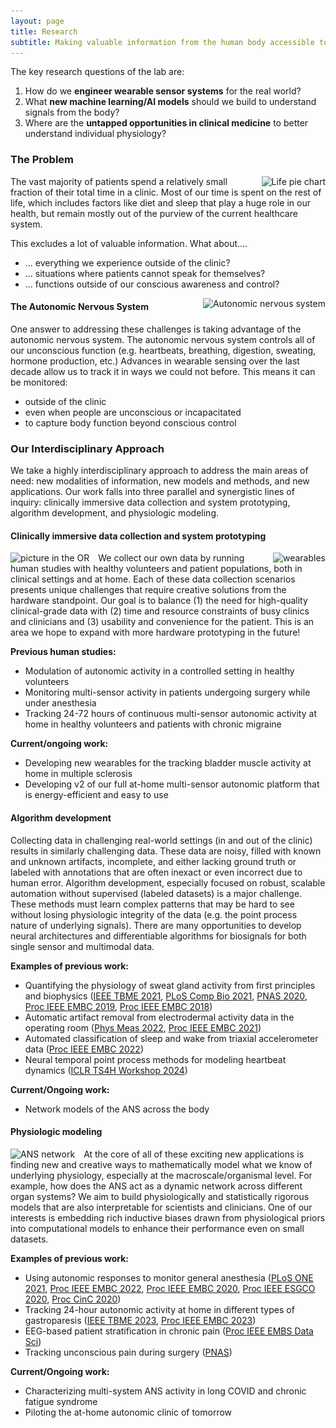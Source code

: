```yaml
---
layout: page
title: Research
subtitle: Making valuable information from the human body accessible to healthcare
---
```


The key research questions of the lab are: 

1. How do we **engineer wearable sensor systems** for the real world?
2. What **new machine learning/AI models** should we build to understand signals from the body?
3. Where are the **untapped opportunities in clinical medicine** to better understand individual physiology?

### The Problem

<img src="/assets/img/life_pie_chart.png"
 style="float: right; margin-left: 1em;"
srcset="/assets/img/life_pie_chart.png 2098w"
sizes="(min-width: 1501px) calc(23vw - 20px), ((min-width: 1101px) and (max-width: 1500px)) calc(33vw - 20px), ((min-width: 651px) and (max-width: 1100px)) calc(65vw - 20px), ((min-width: 300px) and (max-width: 650px)) calc(80vw - 20px), 150px"
alt="Life pie chart">

The vast majority of patients spend a relatively small fraction of their total time in a clinic. Most of our time is spent on the rest of life, which includes factors like diet and sleep that play a huge role in our health, but remain mostly out of the purview of the current healthcare system.

This excludes a lot of valuable information. What about....
- ... everything we experience outside of the clinic?
- ... situations where patients cannot speak for themselves? 
- ... functions outside of our conscious awareness and control?

<img src="/assets/img/ANS_overview.jpg"
style="float: right; margin-left: 2em;"
srcset="/assets/img/ANS_overview.jpg 1083w"
sizes="(min-width: 1501px) calc(10vw - 20px), ((min-width: 1101px) and (max-width: 1500px)) calc(20vw - 20px), ((min-width: 651px) and (max-width: 1100px)) calc(30vw - 20px), ((min-width: 300px) and (max-width: 650px)) calc(45vw - 20px), 150px"
alt="Autonomic nervous system">

#### The Autonomic Nervous System 

One answer to addressing these challenges is taking advantage of the autonomic nervous system. The autonomic nervous system controls all of our unconscious function (e.g. heartbeats, breathing, digestion, sweating, hormone production, etc.) Advances in wearable sensing over the last decade allow us to track it in ways we could not before. This means it can be monitored:
- outside of the clinic
- even when people are unconscious or incapacitated
- to capture body function beyond conscious control

### Our Interdisciplinary Approach

We take a highly interdisciplinary approach to address the main areas of need: new modalities of information, new models and methods, and new applications. Our work falls into three parallel and synergistic lines of inquiry: clinically immersive data collection and system prototyping, algorithm development, and physiologic modeling. 

#### Clinically immersive data collection and system prototyping
<img src="/assets/img/wearables.jpg"
style="float: right; margin-left: 1em;"
srcset="/assets/img/wearables.jpg 970w"
sizes="(min-width: 1501px) calc(7vw - 20px), ((min-width: 1101px) and (max-width: 1500px)) calc(11vw - 20px), ((min-width: 651px) and (max-width: 1100px)) calc(30vw - 20px), ((min-width: 300px) and (max-width: 650px)) calc(37vw - 20px), 150px"
alt="wearables">

<img src="/assets/img/OR_elayne.jpg"
style="float: left; margin-right: 1em;"
srcset="/assets/img/OR_elayne.jpg 1512w"
sizes="(min-width: 1501px) calc(10vw - 20px), ((min-width: 1101px) and (max-width: 1500px)) calc(15vw - 20px), ((min-width: 651px) and (max-width: 1100px)) calc(30vw - 20px), ((min-width: 300px) and (max-width: 650px)) calc(40vw - 20px), 150px"
alt="picture in the OR">

We collect our own data by running human studies with healthy volunteers and patient populations, both in clinical settings and at home. Each of these data collection scenarios presents unique challenges that require creative solutions from the hardware standpoint. Our goal is to balance (1) the need for high-quality clinical-grade data with (2) time and resource constraints of busy clinics and clinicians and (3) usability and convenience for the patient. This is an area we hope to expand with more hardware prototyping in the future!  

**Previous human studies:**
- Modulation of autonomic activity in a controlled setting in healthy volunteers
- Monitoring multi-sensor activity in patients undergoing surgery while under anesthesia
- Tracking 24-72 hours of continuous multi-sensor autonomic activity at home in healthy volunteers and patients with chronic migraine

**Current/ongoing work:**
- Developing new wearables for the tracking bladder muscle activity at home in multiple sclerosis
- Developing v2 of our full at-home multi-sensor autonomic platform that is energy-efficient and easy to use

#### Algorithm development

Collecting data in challenging real-world settings (in and out of the clinic) results in similarly challenging data. These data are noisy, filled with known and unknown artifacts, incomplete, and either lacking ground truth or labeled with annotations that are often inexact or even incorrect due to human error. Algorithm development, especially focused on robust, scalable automation without supervised (labeled datasets) is a major challenge. These methods must learn complex patterns that may be hard to see without losing physiologic integrity of the data (e.g. the point process nature of underlying signals). There are many opportunities to develop neural architectures and differentiable algorithms for biosignals for both single sensor and multimodal data.

**Examples of previous work:**
- Quantifying the physiology of sweat gland activity from first principles and biophysics ([IEEE TBME 2021](https://doi.org/10.1109/TBME.2021.3071366), [PLoS Comp Bio 2021](https://doi.org/10.1371/journal.pcbi.1009099), [PNAS 2020](https://doi.org/10.1073/pnas.2004403117), [Proc IEEE EMBC 2019](https://doi.org/10.1109/EMBC.2019.8857757), [Proc IEEE EMBC 2018](https://doi.org/10.1109/EMBC.2018.8512211))
- Automatic artifact removal from electrodermal activity data in the operating room ([Phys Meas 2022](https://doi.org/10.1088/1361-6579/ac92bd), [Proc IEEE EMBC 2021](https://doi.org/10.1109/EMBC46164.2021.9630535))
- Automated classification of sleep and wake from triaxial accelerometer data ([Proc IEEE EMBC 2022](https://doi.org/10.1109/EMBC48229.2022.9871823))
- Neural temporal point process methods for modeling heartbeat dynamics ([ICLR TS4H Workshop 2024](https://openreview.net/pdf?id=CRTVmL4VBv))

**Current/Ongoing work:**
- Network models of the ANS across the body

#### Physiologic modeling

<img src="/assets/img/ANS_network.jpg"
style="float: left; margin-right: 1em;"
srcset="/assets/img/ANS_network.jpg 502w"
sizes="(min-width: 1501px) calc(9vw - 20px), ((min-width: 1101px) and (max-width: 1500px)) calc(21vw - 20px), ((min-width: 651px) and (max-width: 1100px)) calc(36vw - 20px), ((min-width: 300px) and (max-width: 650px)) calc(46vw - 20px), 150px"
alt="ANS network">

At the core of all of these exciting new applications is finding new and creative ways to mathematically model what we know of underlying physiology, especially at the macroscale/organismal level. For example, how does the ANS act as a dynamic network across different organ systems? We aim to build physiologically and statistically rigorous models that are also interpretable for scientists and clinicians. One of our interests is embedding rich inductive biases drawn from physiological priors into computational models to enhance their performance even on small datasets.
 
**Examples of previous work:**
- Using autonomic responses to monitor general anesthesia ([PLoS ONE 2021](https://doi.org/10.1371/journal.pone.0254053), [Proc IEEE EMBC 2022](https://doi.org/10.1109/EMBC48229.2022.9871080), [Proc IEEE EMBC 2020](https://doi.org/10.1109/EMBC44109.2020.9175366), [Proc IEEE ESGCO 2020](https://doi.org/10.1109/ESGCO49734.2020.9158139), [Proc CinC 2020](https://doi.org/10.22489/CinC.2020.290))
- Tracking 24-hour autonomic activity at home in different types of gastroparesis ([IEEE TBME 2023](https://doi.org/10.1109/TBME.2023.3285491), [Proc IEEE EMBC 2023](https://arinex.com.au/EMBC/pdf/full-paper_709.pdf))
- EEG-based patient stratification in chronic pain ([Proc IEEE EMBS Data Sci](https://doi.org/10.1109/IEEECONF58974.2023.10404287))
- Tracking unconscious pain during surgery ([PNAS](https://www.pnas.org/doi/10.1073/pnas.2319316121))

**Current/Ongoing work:**
- Characterizing multi-system ANS activity in long COVID and chronic fatigue syndrome
- Piloting the at-home autonomic clinic of tomorrow

